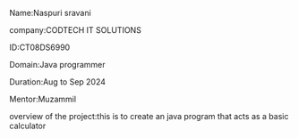 Name:Naspuri sravani

company:CODTECH IT SOLUTIONS

ID:CT08DS6990

Domain:Java programmer

Duration:Aug to Sep 2024

Mentor:Muzammil

overview of the project:this is to create an java program that acts as a basic calculator


































































